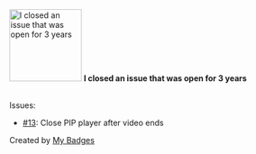 <img src="https://my-badges.github.io/my-badges/old-issue-3.png" alt="I closed an issue that was open for 3 years" title="I closed an issue that was open for 3 years" width="128">
<strong>I closed an issue that was open for 3 years</strong>
<br><br>

Issues:

- <a href="https://github.com/albinekb/open-pip-cli/issues/13">#13</a>: Close PIP player after video ends


Created by <a href="https://github.com/my-badges/my-badges">My Badges</a>